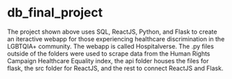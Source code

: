 # db_final_project
The project shown above uses SQL, ReactJS, Python, and Flask to create an iteractive webapp for those experiencing healthcare discrimination in the LGBTQIA+ community. The webapp is 
called Hospitalverse. The .py files outside of the folders were used to scrape data from the Human Rights Campaign  Healthcare Equality index, the api folder houses the files for flask,
the src folder for ReactJS, and the rest to connect ReactJS and Flask.
